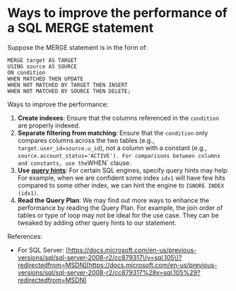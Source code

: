 # Ways to improve the performance of a SQL MERGE statement

Suppose the MERGE statement is in the form of:

```text
MERGE target AS TARGET  
USING source AS SOURCE   
ON condition
WHEN MATCHED THEN UPDATE                       
WHEN NOT MATCHED BY TARGET THEN INSERT                        
WHEN NOT MATCHED BY SOURCE THEN DELETE;
```

Ways to improve the performance:

1. **Create indexes**: Ensure that the columns referenced in the `condition` are properly indexed.
2. **Separate filtering from matching**: Ensure that the `condition` only compares columns across the two tables \(e.g., `target.user_id=source.u_id`\), not a column with a constant \(e.g., `source.account_status='ACTIVE'). For comparisons between columns and constants, use the`WHEN\` clause.
3. **Use** [**query hints**](https://logicalread.com/mysql-query-hints-improve-performance-mc12/): For certain SQL engines, specify query hints may help. For example, when we are confident some index `idx1` will have few hits compared to some other index, we can hint the engine to `IGNORE INDEX (idx1)`.
4. **Read the Query Plan**: We may find out more ways to enhance the performance by reading the Query Plan. For example, the join order of tables or type of loop may not be ideal for the use case. They can be tweaked by adding other query hints to our statement.

References:

* For SQL Server: [https://docs.microsoft.com/en-us/previous-versions/sql/sql-server-2008-r2/cc879317\(v=sql.105\)?redirectedfrom=MSDN](https://docs.microsoft.com/en-us/previous-versions/sql/sql-server-2008-r2/cc879317%28v=sql.105%29?redirectedfrom=MSDN)

